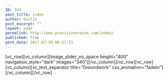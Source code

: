 ```yaml
---
ID: 343
post_title: index
author: dustin
post_excerpt: ""
layout: page
permalink: http://www.provisionerwine.com/index/
published: true
post_date: 2017-07-30 06:51:21
---
```

[vc_row][vc_column][image_slider_no_space height="400" navigation_style="dark" images="340"][/vc_column][/vc_row][vc_row][vc_column][vc_text_separator title="Groundwork" css_animation="fadeIn"][/vc_column][/vc_row]